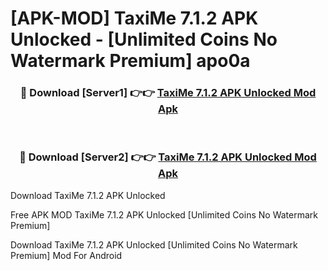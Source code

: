 # [APK-MOD] TaxiMe 7.1.2 APK Unlocked - [Unlimited Coins No Watermark Premium] apo0a



<div align="center">
<h3>🔴 Download [Server1] 👉👉 <a href="https://momento.my/?title=TaxiMe_7.1.2_APK_Unlocked">TaxiMe 7.1.2 APK Unlocked Mod Apk</a></h3><br>

<h3>🔴 Download [Server2] 👉👉 <a href="https://momento.my/?title=TaxiMe_7.1.2_APK_Unlocked">TaxiMe 7.1.2 APK Unlocked Mod Apk</a></h3>
</div>



Download TaxiMe 7.1.2 APK Unlocked 

Free APK MOD TaxiMe 7.1.2 APK Unlocked [Unlimited Coins No Watermark Premium]

Download TaxiMe 7.1.2 APK Unlocked [Unlimited Coins No Watermark Premium] Mod For Android
